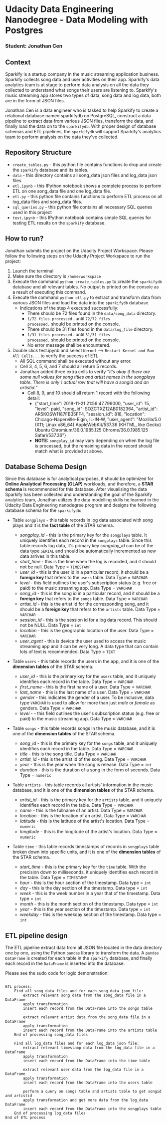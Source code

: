 # Udacity Data Engineering Nanodegree - Data Modeling with Postgres
### Student: Jonathan Cen

## Context
Sparkify is a startup company in the music streaming application business. Sparkify collects song data and user 
activities on their app. Sparkify's data analytics team is at stage to perform data analysis on all the data
they collected to understand what songs their users are listening to. Sparkify's music streaming app stores two 
types of data, song data and log data, both are in the form of JSON files.

Jonathan Cen is a data engineer who is tasked to help Sparkify to create a relational database named sparkifydb 
on PostgreSQL, construct a data pipeline to extract data from various JSON files, transform the data, 
and finally load the data on to the <code>sparkifydb</code>. With proper design of database schemas and ETL pipelines,
the <code>sparkifydb</code> will support Sparkify's analytics team to perform analysis on the data they've collected.

## Repository Structure
* <code>create_tables.py</code> - this python file contains functions to drop and create the <code>sparkify</code> database and its tables.
* <code>data</code> - this directory contains all song_data json files and log_data json files
* <code>etl.ipynb</code> - this IPython notebook shows a complete process to perform ETL on one song_data file and one log_data file.
* <code>etl.py</code> - this python file contains functions to perform ETL process on all log_data files and song_data files.
* <code>sql_queries.py</code> - this python file contains all necessary SQL queries used in this project
* <code>test.ipynb</code> - this IPython notebook contains simple SQL queries for testing ETL results on the <code>sparkify</code> database.

## How to run?
Jonathan submits the project on the Udacity Project Workspace. Please follow the following steps on the Udacity Project Workspace to run the project:
1. Launch the terminal
2. Make sure the directory is <code>/home/workspace</code>
3. Execute the command <code>python create_tables.py</code> to create the <code>sparkifydb</code> database and all relevant tables. No output is printed on the console as a result of executing this command.
4. Execute the command <code>python etl.py</code> to extract and transform data from various JSON files and load the data into the <code>sparkifydb</code> database.
    - Indications of the step 4 executed successfully:
        - There should be 72 files found in the <code>data/song_data</code> directory.
        - <code>1/72 files processed.</code> until <code>72/72 files processed.</code> should be printed on the console.
        - There should be 31 files found in the <code>data/log_file</code> directory.
        - <code>1/31 files processed.</code> until <code>31/31 files processed.</code> should be printed on the console.
        - No error message shall be encountered.
5. Double click test.ipynb and select <code>Kernel</code> --> <code>Restart Kernel and Run All Cells...</code> to verify the success of ETL
    - All SQL command shall be executed without any error.
    - Cell 3, 4, 5, 6, and 7 should all return 5 records.
    - Jonathan added three extra cells to verify "<i>It’s okay if there are some null values for song titles and artist names in the songplays table. There is only 1 actual row that will have a songid and an artistid.</i>"
        - Cell 8, 9, and 10 should all return 1 record with the following detail:
            - {"start_time": 2018-11-21 21:56:47.796000, "user_id": 15, "level": paid, "song_id": SOZCTXZ12AB0182364, "artist_id": AR5KOSW1187FB35FF4, "session_id": 818, "location": Chicago-Naperville-Elgin, IL-IN-W, "user_agent": "Mozilla/5.0 (X11; Linux x86_64) AppleWebKit/537.36 (KHTML, like Gecko) Ubuntu Chromium/36.0.1985.125 Chrome/36.0.1985.125 Safari/537.36"}
            - <strong>NOTE:</strong> <code>songplay_id</code> may vary depending on when the log file is processed, but the remaining data in the record should match what is provided at above.
    
## Database Schema Design
Since this database is for analytical purposes, it should be optimized for <strong>Online Analytical Processing (OLAP)</strong>
workloads, and therefore, a <strong>STAR schema</strong> is recommended for this database.
After visualising the data Sparkify has been collected and understanding the goal of the Sparkify analytics
team, Jonathan utilizes the data modelling skills he learned in the Udacity Data Engineering nanodegree program and
designs the following database schema for the <code>sparkifydb</code>:

- Table <code>songplays</code> - this table records in log data associated with song plays and it is the 
  <strong>fact table</strong> of the STAR schema.
    -  <i>songplay_id</i> - this is the primary key for the <code>songplays</code> table. It uniquely identifies
    each record in the <code>songplays</code> table. Since this table records log data, it's primary key
    <i>songplay_id</i> can be of the data type <code>SERIAL</code> and should be automatically incremented as
   new data arrives in this table.
   - <i>start_time</i> - this is the time when the log is recorded, and it should not be null. Data Type = <code>TIMESTAMP</code>
   - <i>user_id</i> - this is the user id in a particular record, it should be a <strong>foreign key</strong> that refers to the <code>users</code> table. Data Type = <code>VARCHAR</code> 
   - <i>level</i> - this field outlines the user's subscription status (e.g. free or paid) to the music streaming app. Data Type = <code>VARCHAR</code>
   - <i>song_id</i> - this is the song id in a particular record, and it should be a <strong>foreign key</strong> that refers to the <code>songs</code> table. Data Type = <code>VARCHAR</code>
   - <i>artist_id</i> -  this is the artist id for the corresponding song, and it should be a <strong>foreign key</strong> that refers to the <code>artists</code> table. Data Type = <code>VARCHAR</code>
   - <i>session_id</i> - this is the session id for a log data record. This should not be NULL. Data Type = <code>int</code>
   - <i>location</i> - this is the geographic location of the user. Data Type = <code>VARCHAR</code>
   - <i>user_agent</i> - this is device the user used to access the music streaming app and it can be very long. A data type that can contain lots of text is recommended. Data Type = <code>TEXT</code>
    
- Table <code>users</code> - this table records the users in the app, and it is one of the <strong>dimension tables</strong> of the STAR schema.
    - <i>user_id</i> - this is the primary key for the <code>users</code> table, and it uniquely identifies each record in the table. Data Type = <code>VARCHAR</code> 
    - <i>first_name</i> - this is the first name of a user. Data Type = <code>VARCHAR</code>
    - <i>last_name</i> - this is the last name of a user. Data Type = <code>VARCHAR</code> 
    - <i>gender</i> - this indicates the gender of a user. To be inclusive, data type <code>VARCHAR</code> is used to allow for more than just <i>male</i> or <i>female</i> as genders. Data Type = <code>VARCHAR</code> 
    - <i>level</i> -  - this field outlines the user's subscription status (e.g. free or paid) to the music streaming app. Data Type = <code>VARCHAR</code>
    
- Table <code>songs</code> - this table records songs in the music database, and it is one of the <strong>dimension tables</strong> of the STAR schema.
    - <i>song_id</i> - this is the primary key for the <code>songs</code> table, and it uniquely identifies each record in the table. Data Type = <code>VARCHAR</code>
    - <i>title</i> - this is the song title. Data Type = <code>VARCHAR</code>
    - <i>artist_id</i> - this is the artist id of the song. Data Type = <code>VARCHAR</code>
    - <i>year</i> - this is the year when the song is release. Data Type = <code>int</code>
    - <i>duration</i> - this is the duration of a song in the form of seconds. Data Type = <code>numeric</code>
    
- Table <code>artists</code> - this table records all artists' information in the music database, and it is one of the <strong>dimension tables</strong> of the STAR schema.
    - <i>artist_id</i> - this is the primary key for the <code>artists</code> table, and it uniquely identifies each record in the table. Data Type = <code>VARCHAR</code>
    - <i>name</i> - this is the fullname of an artist. Data Type = <code>VARCHAR</code>
    - <i>location</i> - this is the location of an artist. Data Type = <code>VARCHAR</code>
    - <i>latitude</i> - this is the latitude of the artist's location. Data Type = <code>numeric</code>
    - <i>longitude</i> - this is the longitude of the artist's location. Data Type = <code>numeric</code>
    
- Table <code>time</code> - this table records timestamps of records in <code>songplays</code> table broken down into specific units, and it is one of the <strong>dimension tables</strong> of the STAR schema.
    - <i>start_time</i> - this is the primary key for the <code>time</code> table. With the precision down to milliseconds, it uniquely identifies each record in the table. Data Type = <code>TIMESTAMP</code>  
    - <i>hour</i> - this is the hour section of the timestamp. Data type = <code>int</code>
    - <i>day</i> - this is the day section of the timestamp. Data type = <code>int</code>
    - <i>week</i> - this is the week number in a year that of the timestamp. Data type = <code>int</code>
    - <i>month</i> - this is the month section of the timestamp. Data type = <code>int</code>
    - <i>year</i> - this is the year section of the timestamp. Data type = <code>int</code>
    - <i>weekday</i> - this is the weekday section of the timestamp. Data type = <code>int</code>
    

## ETL pipeline design
The ETL pipeline extract data from all JSON file located in the data directory one by one, using the Python <code>pandas</code> library to transform the data.
A <code>pandas DataFrame</code> is created for each table in the <code>sparkify</code> database, and finally each record in the <code>DataFrame</code> is inserted into the database.

Please see the sudo code for logic demonstration:

<pre><code>
ETL process:
    Find all song_data files and for each song_data json file:
        extract relevant song data from the song_data file in a DataFrame
        apply transformation
        insert each record from the DataFrame into the songs table
    
        extract relevant artist data from the song_data file in a DataFrame
        apply transformation
        insert each record from the DataFrame into the artists table
    End of processing song_data files

    Find all log_data files and for each log_data json file:
        extract relevant timestamp data from the log_data file in a DataFrame
        apply transformation
        insert each record from the DataFrame into the time table
        
        extract relevant user data from the log_data file in a DataFrame
        apply transformation
        insert each record from the DataFrame into the users table

        perform a query on songs table and artists table to get songid and artistid
        apply transformation and get more data from the log_data DataFrame
        insert each record from the DataFrame into the songplays table
    End of processing log_data files
End of ETL process
</code></pre>

